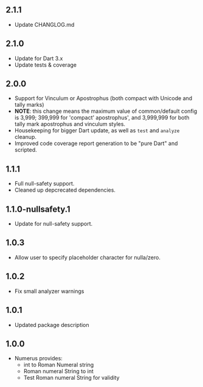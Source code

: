 ## 2.1.1
 - Update CHANGLOG.md

## 2.1.0
 - Update for Dart 3.x
 - Update tests & coverage

## 2.0.0

 - Support for Vinculum or Apostrophus (both compact with Unicode
   and tally marks)
 - **NOTE**: this change means the maximum value of common/default config is
     3,999; 399,999 for 'compact' apostrophus', and 3,999,999 for both
     tally mark apostrophus and vinculum styles.
 - Housekeeping for bigger Dart update, as well as `test` and `analyze`
   cleanup.
 - Improved code coverage report generation to be "pure Dart" and scripted.

## 1.1.1

 - Full null-safety support.
 - Cleaned up depcrecated dependencies.

## 1.1.0-nullsafety.1

 - Update for null-safety support.

## 1.0.3

 - Allow user to specify placeholder character for nulla/zero.

## 1.0.2

 - Fix small analyzer warnings

## 1.0.1

 - Updated package description

## 1.0.0

- Numerus provides:
  - int to Roman Numeral string
  - Roman numeral String to int
  - Test Roman numeral String for validity
